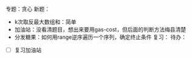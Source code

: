 专题：贪心
新题：
- k次取反最大数组和：简单
- 加油站：没看清题目，想出来要用gas-cost，但后面的判断方法梅县清楚
- 分发糖果：如何用range逆序遍历一个序列，确定终止条件
复习：
待办：
- [ ] 复习加油站